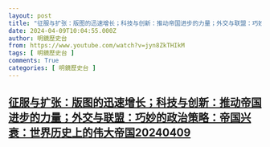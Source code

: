 ```yaml
---
layout: post
title: "征服与扩张：版图的迅速增长；科技与创新：推动帝国进步的力量；外交与联盟：巧妙的政治策略：帝国兴衰：世界历史上的伟大帝国20240409"
date: 2024-04-09T10:04:55.000Z
author: 明鏡歷史台
from: https://www.youtube.com/watch?v=jyn8ZkTHIkM
tags: [ 明鏡歷史台 ]
comments: True
categories: [ 明鏡歷史台 ]
---
```

<!--1712657095000-->
[征服与扩张：版图的迅速增长；科技与创新：推动帝国进步的力量；外交与联盟：巧妙的政治策略：帝国兴衰：世界历史上的伟大帝国20240409](https://www.youtube.com/watch?v=jyn8ZkTHIkM)
------

<div>

</div>
